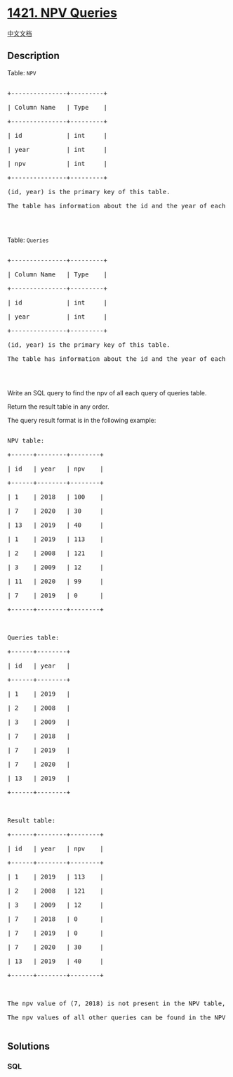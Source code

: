 # [1421. NPV Queries](https://leetcode.com/problems/npv-queries)

[中文文档](/solution/1400-1499/1421.NPV%20Queries/README.md)

## Description

<p>Table: <code>NPV</code></p>

<pre>

+---------------+---------+

| Column Name   | Type    |

+---------------+---------+

| id            | int     |

| year          | int     |

| npv           | int     |

+---------------+---------+

(id, year) is the primary key of this table.

The table has information about the id and the year of each inventory and the corresponding net present value.

</pre>

<p>&nbsp;</p>

<p>Table: <code>Queries</code></p>

<pre>

+---------------+---------+

| Column Name   | Type    |

+---------------+---------+

| id            | int     |

| year          | int     |

+---------------+---------+

(id, year) is the primary key of this table.

The table has information about the id and the year of each inventory query.

</pre>

<p>&nbsp;</p>

<p>Write an SQL query to find the npv of all each query of queries table.</p>

<p>Return the result table in any order.</p>

<p>The query result format is in the following example:</p>

<pre>

NPV table:

+------+--------+--------+

| id   | year   | npv    |

+------+--------+--------+

| 1    | 2018   | 100    |

| 7    | 2020   | 30     |

| 13   | 2019   | 40     |

| 1    | 2019   | 113    |

| 2    | 2008   | 121    |

| 3    | 2009   | 12     |

| 11   | 2020   | 99     |

| 7    | 2019   | 0      |

+------+--------+--------+



Queries table:

+------+--------+

| id   | year   |

+------+--------+

| 1    | 2019   |

| 2    | 2008   |

| 3    | 2009   |

| 7    | 2018   |

| 7    | 2019   |

| 7    | 2020   |

| 13   | 2019   |

+------+--------+



Result table:

+------+--------+--------+

| id   | year   | npv    |

+------+--------+--------+

| 1    | 2019   | 113    |

| 2    | 2008   | 121    |

| 3    | 2009   | 12     |

| 7    | 2018   | 0      |

| 7    | 2019   | 0      |

| 7    | 2020   | 30     |

| 13   | 2019   | 40     |

+------+--------+--------+



The npv value of (7, 2018) is not present in the NPV table, we consider it 0.

The npv values of all other queries can be found in the NPV table.

</pre>

## Solutions

<!-- tabs:start -->

### **SQL**

```sql

```

<!-- tabs:end -->
